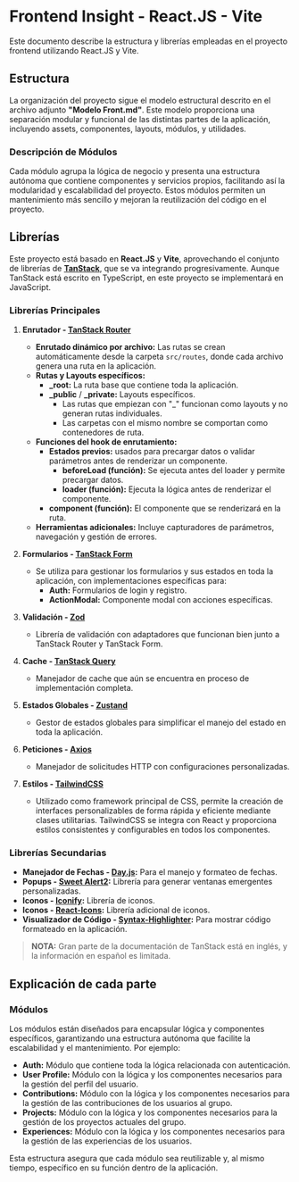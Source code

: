 # Frontend Insight - React.JS - Vite

Este documento describe la estructura y librerías empleadas en el proyecto frontend utilizando React.JS y Vite.

## Estructura

La organización del proyecto sigue el modelo estructural descrito en el archivo adjunto **"Modelo Front.md"**. Este modelo proporciona una separación modular y funcional de las distintas partes de la aplicación, incluyendo assets, componentes, layouts, módulos, y utilidades.

### Descripción de Módulos

Cada módulo agrupa la lógica de negocio y presenta una estructura autónoma que contiene componentes y servicios propios, facilitando así la modularidad y escalabilidad del proyecto. Estos módulos permiten un mantenimiento más sencillo y mejoran la reutilización del código en el proyecto.

## Librerías

Este proyecto está basado en **React.JS** y **Vite**, aprovechando el conjunto de librerías de **[TanStack](https://tanstack.com/)**, que se va integrando progresivamente. Aunque TanStack está escrito en TypeScript, en este proyecto se implementará en JavaScript.

### Librerías Principales

1. **Enrutador - [TanStack Router](https://tanstack.com/router/latest/docs/framework/react/overview)**
   - **Enrutado dinámico por archivo:** Las rutas se crean automáticamente desde la carpeta `src/routes`, donde cada archivo genera una ruta en la aplicación.
   - **Rutas y Layouts específicos:**
     - **_root:** La ruta base que contiene toda la aplicación.
     - **_public** / **_private:** Layouts específicos.
       - Las rutas que empiezan con "_" funcionan como layouts y no generan rutas individuales.
       - Las carpetas con el mismo nombre se comportan como contenedores de ruta.
   - **Funciones del hook de enrutamiento:**
     - **Estados previos:** usados para precargar datos o validar parámetros antes de renderizar un componente.
       - **beforeLoad (función):** Se ejecuta antes del loader y permite precargar datos.
       - **loader (función):** Ejecuta la lógica antes de renderizar el componente.
     - **component (función):** El componente que se renderizará en la ruta.
   - **Herramientas adicionales:** Incluye capturadores de parámetros, navegación y gestión de errores.

2. **Formularios - [TanStack Form](https://tanstack.com/form/latest/docs/overview)**
   - Se utiliza para gestionar los formularios y sus estados en toda la aplicación, con implementaciones específicas para:
     - **Auth:** Formularios de login y registro.
     - **ActionModal:** Componente modal con acciones específicas.

3. **Validación - [Zod](https://zod.dev/)**
   - Librería de validación con adaptadores que funcionan bien junto a TanStack Router y TanStack Form.

4. **Cache - [TanStack Query](https://tanstack.com/query/latest)**
   - Manejador de cache que aún se encuentra en proceso de implementación completa.

5. **Estados Globales - [Zustand](https://zustand-demo.pmnd.rs/)**
   - Gestor de estados globales para simplificar el manejo del estado en toda la aplicación.

6. **Peticiones - [Axios](https://axios-http.com/es/docs/intro)**
   - Manejador de solicitudes HTTP con configuraciones personalizadas.

7. **Estilos - [TailwindCSS](https://tailwindcss.com/)**
   - Utilizado como framework principal de CSS, permite la creación de interfaces personalizables de forma rápida y eficiente mediante clases utilitarias. TailwindCSS se integra con React y proporciona estilos consistentes y configurables en todos los componentes.

### Librerías Secundarias

- **Manejador de Fechas - [Day.js](https://day.js.org/):** Para el manejo y formateo de fechas.
- **Popups - [Sweet Alert2](https://sweetalert2.github.io/):** Librería para generar ventanas emergentes personalizadas.
- **Iconos - [Iconify](https://iconify.design/docs/):** Librería de iconos.
- **Iconos - [React-Icons](https://react-icons.github.io/react-icons/):** Librería adicional de iconos.
- **Visualizador de Código - [Syntax-Highlighter](https://www.npmjs.com/package/react-syntax-highlighter):** Para mostrar código formateado en la aplicación.

> **NOTA:** Gran parte de la documentación de TanStack está en inglés, y la información en español es limitada.

## Explicación de cada parte

### Módulos

Los módulos están diseñados para encapsular lógica y componentes específicos, garantizando una estructura autónoma que facilite la escalabilidad y el mantenimiento. Por ejemplo:

- **Auth:** Módulo que contiene toda la lógica relacionada con autenticación.
- **User Profile:** Módulo con la lógica y los componentes necesarios para la gestión del perfil del usuario.
- **Contributions:** Módulo con la lógica y los componentes necesarios para la gestión de las contribuciones de los usuarios al grupo.
- **Projects:** Módulo con la lógica y los componentes necesarios para la gestión de los proyectos actuales del grupo.
- **Experiences:** Módulo con la lógica y los componentes necesarios para la gestión de las experiencias de los usuarios.

Esta estructura asegura que cada módulo sea reutilizable y, al mismo tiempo, específico en su función dentro de la aplicación.
